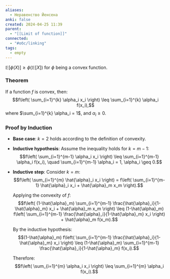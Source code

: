 ```yaml
---
aliases:
  - Неравенство Йенсена
anki: false
created: 2024-04-25 11:39
parent:
  - "[[Limit of function]]"
connected:
  - "#обс/linking"
tags:
  - empty
---
```


$\mathbb{E}[\phi(X)] \geq \phi(\mathbb{E}[X])$ for $\phi$ being a convex function.


### Theorem
If a function $f$ is convex, then:
$$f\left( \sum_{i=1}^{k} \alpha_i x_i \right) \leq \sum_{i=1}^{k} \alpha_i f(x_i),$$
where $\sum_{i=1}^{k} \alpha_i = 1$, and $\alpha_i \geq 0$.

### Proof by Induction

- **Base case**: $k = 2$ holds according to the definition of convexity.
  
- **Inductive hypothesis**: Assume the inequality holds for $k = m-1$:
  $$f\left( \sum_{i=1}^{m-1} \alpha_i x_i \right) \leq \sum_{i=1}^{m-1} \alpha_i f(x_i), \quad \sum_{i=1}^{m-1} \alpha_i = 1, \alpha_i \geq 0.$$

- **Inductive step**: Consider $k = m$:
  $$f\left( \sum_{i=1}^{m} \hat{\alpha}_i x_i \right) = f\left( \sum_{i=1}^{m-1} \hat{\alpha}_i x_i + \hat{\alpha}_m x_m \right).$$

  Applying the convexity of $f$:
  $$f\left( (1-\hat{\alpha}_m) \sum_{i=1}^{m-1} \frac{\hat{\alpha}_i}{1-\hat{\alpha}_m} x_i + \hat{\alpha}_m x_m \right) \leq (1-\hat{\alpha}_m) f\left( \sum_{i=1}^{m-1} \frac{\hat{\alpha}_i}{1-\hat{\alpha}_m} x_i \right) + \hat{\alpha}_m f(x_m).$$

  By the inductive hypothesis:
  $$(1-\hat{\alpha}_m) f\left( \sum_{i=1}^{m-1} \frac{\hat{\alpha}_i}{1-\hat{\alpha}_m} x_i \right) \leq (1-\hat{\alpha}_m) \sum_{i=1}^{m-1} \frac{\hat{\alpha}_i}{1-\hat{\alpha}_m} f(x_i).$$

  Therefore:
  $$f\left( \sum_{i=1}^{m} \alpha_i x_i \right) \leq \sum_{i=1}^{m} \alpha_i f(x_i).$$
